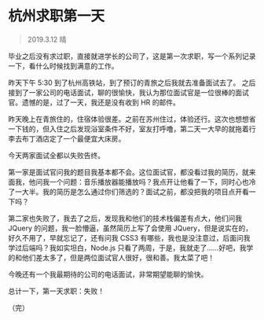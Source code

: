 # 杭州求职第一天

> 2019.3.12 晴

毕业之后没有求过职，直接就进学长的公司了，这是第一次求职，写一个系列记录一下，看什么时候找到满意的工作。

昨天下午 5:30 到了杭州高铁站，到了预订的青旅之后我就去准备面试去了。
之后接到了一家公司的电话面试，聊的很愉快，我认为那位面试官是一位很棒的面试官。遗憾的是，过了一天，我还是没有收到 HR 的邮件。

昨天晚上在青旅住的，住宿体验很差。之前在苏州住过，体验还行。这次也想想省一下钱的，但入住之后发现浴室条件不好，室友打呼噜，第二天一大早的就拖着行李去布丁酒店定了一个最便宜大床房。

今天两家面试全都以失败告终。

第一家是面试官问我的题目我基本都不会。这位面试官，都没看过我的简历，就来面我，他问我一个问题：音乐播放器能播放吗？我点开让他看了一下，同时心也冷了一大半。我的简历是怎么通过你们筛选的？面试之前，都没把我的项目点开看一下吗？

第二家也失败了，我去了之后，发现我和他们的技术栈偏差有点大，他们问我 JQuery 的问题，我一脸懵逼，虽然简历上写了会使用 JQuery，但是说实在的，好久不用了，早就忘记了，还有问我 CSS3 有哪些，我也是没注意过，后面问我学过后端吗？我如实坦白，Node.js 只看了两周，于是，我就走了......好吧，我学的和他们差太多了，但是两位面试官人很好，很和善。我太菜了吧！

今晚还有一个我最期待的公司的电话面试，非常期望能聊的愉快。

总计一下，第一天求职：失败！

（完）



